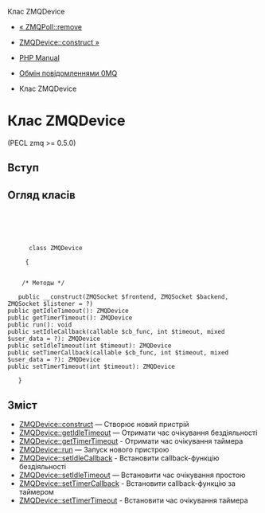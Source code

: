 Клас ZMQDevice

-   [« ZMQPoll::remove](zmqpoll.remove.md)
    
-   [ZMQDevice::construct »](zmqdevice.construct.md)
    
-   [PHP Manual](index.md)
    
-   [Обмін повідомленнями 0MQ](book.zmq.md)
    
-   Клас ZMQDevice
    

# Клас ZMQDevice

(PECL zmq >= 0.5.0)

## Вступ

## Огляд класів

```classsynopsis


    
    
     
      class ZMQDevice
     
     {
    

    /* Методы */
    
   public __construct(ZMQSocket $frontend, ZMQSocket $backend, ZMQSocket $listener = ?)
public getIdleTimeout(): ZMQDevice
public getTimerTimeout(): ZMQDevice
public run(): void
public setIdleCallback(callable $cb_func, int $timeout, mixed $user_data = ?): ZMQDevice
public setIdleTimeout(int $timeout): ZMQDevice
public setTimerCallback(callable $cb_func, int $timeout, mixed $user_data = ?): ZMQDevice
public setTimerTimeout(int $timeout): ZMQDevice

   }
```

## Зміст

-   [ZMQDevice::construct](zmqdevice.construct.md) — Створює новий пристрій
-   [ZMQDevice::getIdleTimeout](zmqdevice.getidletimeout.md) — Отримати час очікування бездіяльності
-   [ZMQDevice::getTimerTimeout](zmqdevice.gettimertimeout.md) - Отримати час очікування таймера
-   [ZMQDevice::run](zmqdevice.run.md) — Запуск нового пристрою
-   [ZMQDevice::setIdleCallback](zmqdevice.setidlecallback.md) - Встановити callback-функцію бездіяльності
-   [ZMQDevice::setIdleTimeout](zmqdevice.setidletimeout.md) — Встановити час очікування простою
-   [ZMQDevice::setTimerCallback](zmqdevice.settimercallback.md) - Встановити callback-функцію за таймером
-   [ZMQDevice::setTimerTimeout](zmqdevice.settimertimeout.md) - Встановити час очікування таймера
